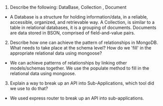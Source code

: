 1.  Describe the following: DataBase, Collection , Document

* A Database is a structure for holding information/data, in a reliable, accessible, organized, and retrievable way. A Collection, is similar to a table in relational databases, it is a grouping of documents. Documents are data stored in BSON, comprised of field-and-value pairs.

2.  Describe how one can achieve the pattern of relationships in MongoDB. What needs to take place at the schema level? How do we 'fill' in the appropriate relational data using mongoose?

* We can achieve patterns of relationships by linking other models/schemas together. We use the populate method to fill in the relational data using mongoose.

3.  Explain a way to break up an API into Sub-Applications, which tool did we use to do that?

* We used express router to break up an API into sub-applications.
